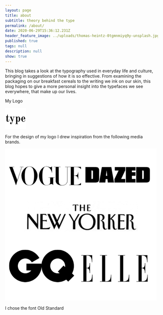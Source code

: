 ```yaml
---
layout: page
title: about
subtitle: theory behind the type
permalink: /about/
date: 2020-06-29T15:36:12.231Z
header_feature_image: ../uploads/thomas-heintz-0tgmnmiyq9y-unsplash.jpg
published: true
tags: null
description: null
show: true
---
```

This blog takes a look at the typography used in everyday life and culture, bringing in suggestions of how it is so effective. From examining the packaging on our breakfast cereals to the writing we ink on our skin, this blog hopes to give a more personal insight into the typefaces we see everywhere, that make up our lives. 

My Logo 

![the type Logo](../uploads/the-type-logo-4.png "the type Logo ")

For the design of my logo I drew inspiration from the following media brands. 

![Inspiration Logos](../uploads/inspo-logos-.png)

I chose the font Old Standard